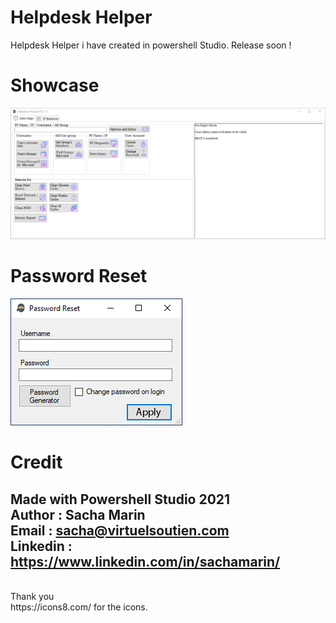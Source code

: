 # Helpdesk Helper 
Helpdesk Helper i have created in powershell Studio. Release soon !
<br>
# Showcase
![Alt Text](./Main_Tab.png)
<br>
# Password Reset
![Alt Text](./Password-reset.png)

# Credit
Made with Powershell Studio 2021
<br>
Author : Sacha Marin
<br>
Email : sacha@virtuelsoutien.com
<br>
Linkedin : https://www.linkedin.com/in/sachamarin/
<br>
-------------------------
<br>
Thank you
<br>
https://icons8.com/ for the icons.
<br>

